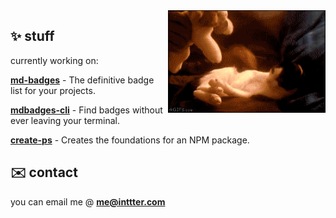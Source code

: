 <img align="right" src=".github/assets/Cat.gif" width="50%" height="50%" />

## ✨ stuff

currently working on:

<a href="https://github.com/inttter/md-badges">**md-badges**</a> - The definitive badge list for your projects.

<a href="https://github.com/inttter/mdbadges-cli">**mdbadges-cli**</a> - Find badges without ever leaving your terminal.

<a href="https://github.com/inttter/create-ps">**create-ps**</a> - Creates the foundations for an NPM package.

## ✉️ contact

you can email me @ [**me@inttter.com**](mailto:me@inttter.com)
